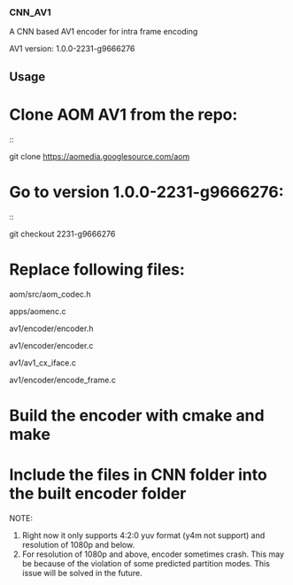 ### CNN_AV1
A CNN based AV1 encoder for intra frame encoding

AV1 version: 1.0.0-2231-g9666276

## Usage 

# Clone AOM AV1 from the repo:

::

 git clone https://aomedia.googlesource.com/aom

# Go to version 1.0.0-2231-g9666276:

::
 
  git checkout 2231-g9666276


# Replace following files:

aom/src/aom_codec.h

apps/aomenc.c

av1/encoder/encoder.h

av1/encoder/encoder.c

av1/av1_cx_iface.c

av1/encoder/encode_frame.c

# Build the encoder with cmake and make

# Include the files in CNN folder into the built encoder folder


NOTE:
1. Right now it only supports 4:2:0 yuv format (y4m not support) and resolution of 1080p and below. 
2. For resolution of 1080p and above, encoder sometimes crash. This may be because of the violation of some predicted partition modes. This issue will be solved in the future.

